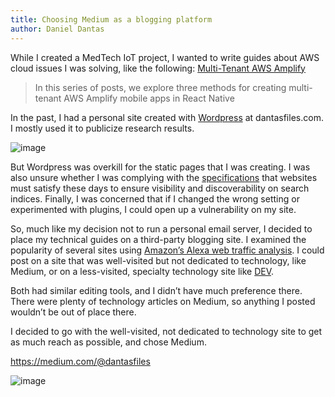 ```yaml
---
title: Choosing Medium as a blogging platform
author: Daniel Dantas
---
```


While I created a MedTech IoT project, I wanted to write guides about AWS cloud issues I was solving, like the following:
[Multi-Tenant AWS Amplify](https://medium.com/@dantasfiles/multi-tenant-aws-amplify-cc3252c4def4)
> In this series of posts, we explore three methods for creating multi-tenant AWS Amplify mobile apps in React Native

In the past, I had a personal site created with [Wordpress](https://wordpress.org/) at dantasfiles.com. I mostly used it to publicize research results. 

![image](https://github.com/user-attachments/assets/83232db2-6c1f-4144-86cf-379d2cd7f299)

But Wordpress was overkill for the static pages that I was creating. I was also unsure whether I was complying with the [specifications](https://developers.google.com/search/docs) that websites must satisfy these days to ensure visibility and discoverability on search indices. Finally, I was concerned that if I changed the wrong setting or experimented with plugins, I could open up a vulnerability on my site.

So, much like my decision not to run a personal email server, I decided to place my technical guides on a third-party blogging site. I examined the popularity of several sites using [Amazon’s Alexa web traffic analysis](https://en.wikipedia.org/wiki/Alexa_Internet). I could post on a site that was well-visited but not dedicated to technology, like Medium, or on a less-visited, specialty technology site like [DEV](https://dev.to/). 

Both had similar editing tools, and I didn’t have much preference there. There were plenty of technology articles on Medium, so anything I posted wouldn’t be out of place there.

I decided to go with the well-visited, not dedicated to technology site to get as much reach as possible, and chose Medium.

<https://medium.com/@dantasfiles>

![image](https://github.com/user-attachments/assets/7164fcad-8985-4629-82b9-386d73d1dd64)
